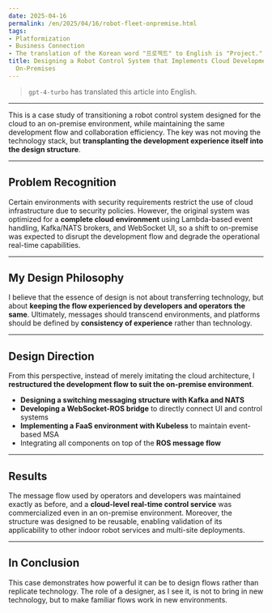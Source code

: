 ```yaml
---
date: 2025-04-16
permalink: /en/2025/04/16/robot-fleet-onpremise.html
tags:
- Platformization
- Business Connection
- The translation of the Korean word "프로젝트" to English is "Project."
title: Designing a Robot Control System that Implements Cloud Development Experience
  On-Premises
---
```

> `gpt-4-turbo` has translated this article into English.

---

This is a case study of transitioning a robot control system designed for the cloud to an on-premise environment, while maintaining the same development flow and collaboration efficiency. The key was not moving the technology stack, but **transplanting the development experience itself into the design structure**.

---

## Problem Recognition

Certain environments with security requirements restrict the use of cloud infrastructure due to security policies. However, the original system was optimized for a **complete cloud environment** using Lambda-based event handling, Kafka/NATS brokers, and WebSocket UI, so a shift to on-premise was expected to disrupt the development flow and degrade the operational real-time capabilities.

---

## My Design Philosophy

I believe that the essence of design is not about transferring technology, but about **keeping the flow experienced by developers and operators the same**. Ultimately, messages should transcend environments, and platforms should be defined by **consistency of experience** rather than technology.

---

## Design Direction

From this perspective, instead of merely imitating the cloud architecture, I **restructured the development flow to suit the on-premise environment**.

- **Designing a switching messaging structure with Kafka and NATS**
- **Developing a WebSocket-ROS bridge** to directly connect UI and control systems
- **Implementing a FaaS environment with Kubeless** to maintain event-based MSA
- Integrating all components on top of the **ROS message flow**

---

## Results

The message flow used by operators and developers was maintained exactly as before, and a **cloud-level real-time control service** was commercialized even in an on-premise environment. Moreover, the structure was designed to be reusable, enabling validation of its applicability to other indoor robot services and multi-site deployments.

---

## In Conclusion

This case demonstrates how powerful it can be to design flows rather than replicate technology. The role of a designer, as I see it, is not to bring in new technology, but to make familiar flows work in new environments.